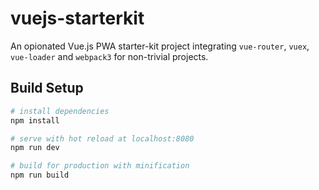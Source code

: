 # vuejs-starterkit

An opionated Vue.js PWA starter-kit project integrating `vue-router`, `vuex`, `vue-loader` and `webpack3` for non-trivial projects.

## Build Setup

``` bash
# install dependencies
npm install

# serve with hot reload at localhost:8080
npm run dev

# build for production with minification
npm run build
```
